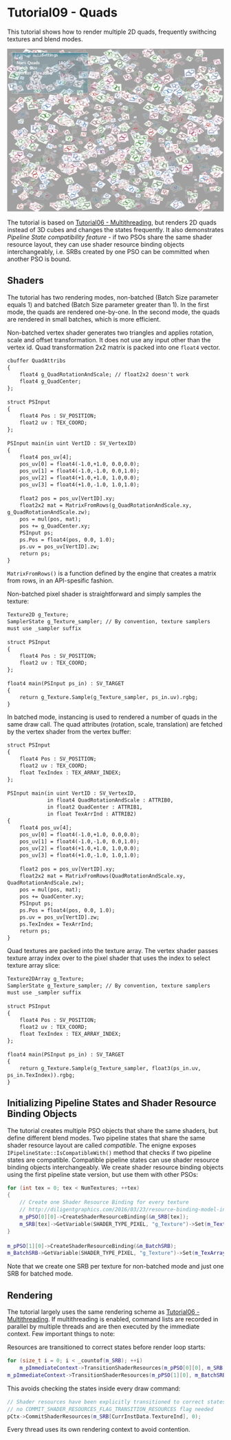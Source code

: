 # Tutorial09 - Quads

This tutorial shows how to render multiple 2D quads, frequently swithcing textures and blend modes.

![](Screenshot.png)

The tutorial is based on [Tutorial06 - Multithreading](../Tutorial06_Multithreading), but renders
2D quads instead of 3D cubes and changes the states frequently. It also demonstrates *Pipeline State
compatibility feature* - if two PSOs share the same shader resource layout, they can use shader resource
binding objects interchangeably, i.e. SRBs created by one PSO can be committed when another PSO is bound.

## Shaders

The tutorial has two rendering modes, non-batched (Batch Size parameter equals 1) and batched 
(Batch Size parameter greater than 1). In the first mode, the quads are rendered one-by-one.
In the second mode, the quads are rendered in small batches, which is more efficient.

Non-batched vertex shader generates two triangles and applies rotation, scale and offset transformation.
It does not use any input other than the vertex id. Quad transformation 2x2 matrix is packed into one `float4` vector.

```hlsl
cbuffer QuadAttribs
{
    float4 g_QuadRotationAndScale; // float2x2 doesn't work
    float4 g_QuadCenter;
};

struct PSInput 
{ 
    float4 Pos : SV_POSITION; 
    float2 uv : TEX_COORD;
};

PSInput main(in uint VertID : SV_VertexID) 
{
    float4 pos_uv[4];
    pos_uv[0] = float4(-1.0,+1.0, 0.0,0.0);
    pos_uv[1] = float4(-1.0,-1.0, 0.0,1.0);
    pos_uv[2] = float4(+1.0,+1.0, 1.0,0.0);
    pos_uv[3] = float4(+1.0,-1.0, 1.0,1.0);

    float2 pos = pos_uv[VertID].xy;
    float2x2 mat = MatrixFromRows(g_QuadRotationAndScale.xy, g_QuadRotationAndScale.zw);
    pos = mul(pos, mat);
    pos += g_QuadCenter.xy;
    PSInput ps;
    ps.Pos = float4(pos, 0.0, 1.0);
    ps.uv = pos_uv[VertID].zw;
    return ps;
}
```

`MatrixFromRows()` is a function defined by the engine that creates a matrix from rows, in an API-spesific fashion.

Non-batched pixel shader is straightforward and simply samples the texture:

```hlsl
Texture2D g_Texture;
SamplerState g_Texture_sampler; // By convention, texture samplers must use _sampler suffix

struct PSInput 
{ 
    float4 Pos : SV_POSITION; 
    float2 uv : TEX_COORD;
};

float4 main(PSInput ps_in) : SV_TARGET
{
    return g_Texture.Sample(g_Texture_sampler, ps_in.uv).rgbg;
}
```

In batched mode, instancing is used to rendered a number of quads in the same draw call. The quad
attributes (rotation, scale, translation) are fetched by the vertex shader from the vertex buffer:

```hlsl
struct PSInput 
{ 
    float4 Pos : SV_POSITION; 
    float2 uv : TEX_COORD;
    float TexIndex : TEX_ARRAY_INDEX;
};

PSInput main(in uint VertID : SV_VertexID,
             in float4 QuadRotationAndScale : ATTRIB0,
             in float2 QuadCenter : ATTRIB1,
             in float TexArrInd : ATTRIB2)
{
    float4 pos_uv[4];
    pos_uv[0] = float4(-1.0,+1.0, 0.0,0.0);
    pos_uv[1] = float4(-1.0,-1.0, 0.0,1.0);
    pos_uv[2] = float4(+1.0,+1.0, 1.0,0.0);
    pos_uv[3] = float4(+1.0,-1.0, 1.0,1.0);

    float2 pos = pos_uv[VertID].xy;
    float2x2 mat = MatrixFromRows(QuadRotationAndScale.xy, QuadRotationAndScale.zw);
    pos = mul(pos, mat);
    pos += QuadCenter.xy;
    PSInput ps;
    ps.Pos = float4(pos, 0.0, 1.0);
    ps.uv = pos_uv[VertID].zw;
    ps.TexIndex = TexArrInd;
    return ps;
}
```

Quad textures are packed into the texture array. The vertex shader passes texture array index over to 
the pixel shader that uses the index to select texture array slice:

```hlsl
Texture2DArray g_Texture;
SamplerState g_Texture_sampler; // By convention, texture samplers must use _sampler suffix

struct PSInput
{
    float4 Pos : SV_POSITION;
    float2 uv : TEX_COORD;
    float TexIndex : TEX_ARRAY_INDEX;
};

float4 main(PSInput ps_in) : SV_TARGET
{
    return g_Texture.Sample(g_Texture_sampler, float3(ps_in.uv, ps_in.TexIndex)).rgbg;
}
```

## Initializing Pipeline States and Shader Resource Binding Objects

The tutorial creates multiple PSO objects that share the same shaders, but define different blend modes.
Two pipeline states that share the same shader resource layout are called *compatible*. The enigne exposes
`IPipelineState::IsCompatibleWith()` method that checks if two pipeline states are compatible.
Compatible pipeline states can use shader resource binding objects interchangeably. We create shader
resource binding objects using the first pipeline state version, but use them with other PSOs:

```cpp
for (int tex = 0; tex < NumTextures; ++tex)
{
    // Create one Shader Resource Binding for every texture
    // http://diligentgraphics.com/2016/03/23/resource-binding-model-in-diligent-engine-2-0/
    m_pPSO[0][0]->CreateShaderResourceBinding(&m_SRB[tex]);
    m_SRB[tex]->GetVariable(SHADER_TYPE_PIXEL, "g_Texture")->Set(m_TextureSRV[tex]);
}

m_pPSO[1][0]->CreateShaderResourceBinding(&m_BatchSRB);
m_BatchSRB->GetVariable(SHADER_TYPE_PIXEL, "g_Texture")->Set(m_TexArraySRV);
```

Note that we create one SRB per texture for non-batched mode and just one SRB for batched mode.

## Rendering

The tutorial largely uses the same rendering scheme as [Tutorial06 - Multithreading](../Tutorial06_Multithreading). 
If multithreading is enabled, command lists are recorded in parallel by multiple threads and are then executed by the
immediate context. Few important things to note:

Resources are transitioned to correct states before render loop starts:

```cpp
for (size_t i = 0; i < _countof(m_SRB); ++i)
    m_pImmediateContext->TransitionShaderResources(m_pPSO[0][0], m_SRB[i]);
m_pImmediateContext->TransitionShaderResources(m_pPSO[1][0], m_BatchSRB);
```

This avoids checking the states inside every draw command:

```cpp
// Shader resources have been explicitly transitioned to correct states, so
// no COMMIT_SHADER_RESOURCES_FLAG_TRANSITION_RESOURCES flag needed
pCtx->CommitShaderResources(m_SRB[CurrInstData.TextureInd], 0);
```

Every thread uses its own rendering context to avoid contention.
